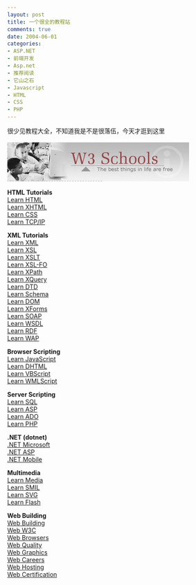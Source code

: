```yaml
---
layout: post
title: 一个很全的教程站
comments: true
date: 2004-06-01
categories:
- ASP.NET
- 前端开发
- Asp.net
- 推荐阅读
- 它山之石
- Javascript
- HTML
- CSS
- PHP
---
```


<p>很少见教程大全，不知道我是不是很落伍，今天才逛到这里<br /><a href="http://www.w3schools.com/" target="_blank"><br /><img style="border: 0px;" src="/images/hbz_images/66c040d5-df17-43e3-ae0a-3afee8c63b96.jpg" border="0" alt=""></a></p>
<p><strong>HTML Tutorials</strong><br /><a class="left" href="http://www.w3schools.com/html/default.asp" target="_top">Learn HTML</a><br /><a class="left" href="http://www.w3schools.com/xhtml/default.asp" target="_top">Learn XHTML</a><br /><a class="left" href="http://www.w3schools.com/css/default.asp" target="_top">Learn CSS</a><br /><a class="left" href="http://www.w3schools.com/tcpip/default.asp" target="_top">Learn TCP/IP</a></p>
<p><strong>XML Tutorials</strong><br /><a class="left" href="http://www.w3schools.com/xml/default.asp" target="_top">Learn XML</a><br /><a class="left" href="http://www.w3schools.com/xsl/xsl_languages.asp" target="_top">Learn XSL</a><br /><a class="left" href="http://www.w3schools.com/xsl/default.asp" target="_top">Learn XSLT</a><br /><a class="left" href="http://www.w3schools.com/xslfo/default.asp" target="_top">Learn XSL-FO</a><br /><a class="left" href="http://www.w3schools.com/xpath/default.asp" target="_top">Learn XPath</a><br /><a class="left" href="http://www.w3schools.com/xquery/default.asp" target="_top">Learn XQuery</a><br /><a class="left" href="http://www.w3schools.com/dtd/default.asp" target="_top">Learn DTD</a><br /><a class="left" href="http://www.w3schools.com/schema/default.asp" target="_top">Learn Schema</a><br /><a class="left" href="http://www.w3schools.com/dom/default.asp" target="_top">Learn DOM</a><br /><a class="left" href="http://www.w3schools.com/xforms/default.asp" target="_top">Learn XForms</a><br /><a class="left" href="http://www.w3schools.com/soap/default.asp" target="_top">Learn SOAP</a><br /><a class="left" href="http://www.w3schools.com/wsdl/default.asp" target="_top">Learn WSDL</a><br /><a class="left" href="http://www.w3schools.com/rdf/default.asp" target="_top">Learn RDF</a><br /><a class="left" href="http://www.w3schools.com/wap/default.asp" target="_top">Learn WAP</a></p>
<p><strong>Browser Scripting</strong><br /><a class="left" href="http://www.w3schools.com/js/default.asp" target="_top">Learn JavaScript</a><br /><a class="left" href="http://www.w3schools.com/dhtml/default.asp" target="_top">Learn DHTML</a><br /><a class="left" href="http://www.w3schools.com/vbscript/default.asp" target="_top">Learn VBScript</a><br /><a class="left" href="http://www.w3schools.com/wmlscript/default.asp" target="_top">Learn WMLScript</a></p>
<p><strong>Server Scripting</strong><br /><a class="left" href="http://www.w3schools.com/sql/default.asp" target="_top">Learn SQL</a><br /><a class="left" href="http://www.w3schools.com/asp/default.asp" target="_top">Learn ASP</a><br /><a class="left" href="http://www.w3schools.com/ado/default.asp" target="_top">Learn ADO</a><br /><a class="left" href="http://www.w3schools.com/php/default.asp" target="_top">Learn PHP</a></p>
<p><strong>.NET (dotnet)</strong><br /><a class="left" href="http://www.w3schools.com/ngws/default.asp" target="_top">.NET Microsoft</a><br /><a class="left" href="http://www.w3schools.com/aspnet/default.asp" target="_top">.NET ASP</a><br /><a class="left" href="http://www.w3schools.com/dotnetmobile/default.asp" target="_top">.NET Mobile</a></p>
<p><strong>Multimedia</strong><br /><a class="left" href="http://www.w3schools.com/media/default.asp" target="_top">Learn Media</a><br /><a class="left" href="http://www.w3schools.com/smil/default.asp" target="_top">Learn SMIL</a><br /><a class="left" href="http://www.w3schools.com/svg/default.asp" target="_top">Learn SVG</a><br /><a class="left" href="http://www.w3schools.com/flash/default.asp" target="_top">Learn Flash</a></p>
<p><strong>Web Building</strong><br /><a class="left" href="http://www.w3schools.com/site/default.asp" target="_top">Web Building</a><br /><a class="left" href="http://www.w3schools.com/w3c/default.asp" target="_top">Web W3C</a><br /><a class="left" href="http://www.w3schools.com/browsers/default.asp" target="_top">Web Browsers</a><br /><a class="left" href="http://www.w3schools.com/quality/default.asp" target="_top">Web Quality</a><br /><a class="left" href="http://www.w3schools.com/graphics/default.asp" target="_top">Web Graphics</a><br /><a class="left" href="http://www.w3schools.com/careers/default.asp" target="_top">Web Careers</a><br /><a class="left" href="http://www.w3schools.com/hosting/default.asp" target="_top">Web Hosting</a><br /><a class="left" href="http://www.w3schools.com/cert/default.asp" target="_top">Web Certification</a></p>				
